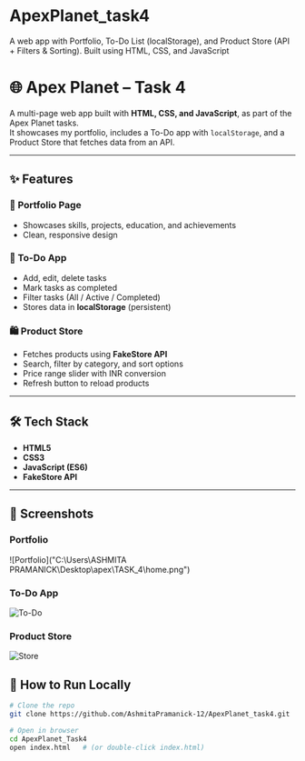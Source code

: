 # ApexPlanet_task4
A web app with Portfolio, To-Do List (localStorage), and Product Store (API + Filters &amp; Sorting). Built using HTML, CSS, and JavaScript

# 🌐 Apex Planet – Task 4  

A multi-page web app built with **HTML, CSS, and JavaScript**, as part of the Apex Planet tasks.  
It showcases my portfolio, includes a To-Do app with `localStorage`, and a Product Store that fetches data from an API.  

---

## ✨ Features  

### 📌 Portfolio Page  
- Showcases skills, projects, education, and achievements  
- Clean, responsive design  

### 📝 To-Do App  
- Add, edit, delete tasks  
- Mark tasks as completed  
- Filter tasks (All / Active / Completed)  
- Stores data in **localStorage** (persistent)  

### 🛍 Product Store  
- Fetches products using **FakeStore API**  
- Search, filter by category, and sort options  
- Price range slider with INR conversion  
- Refresh button to reload products  

---

## 🛠 Tech Stack  
- **HTML5**  
- **CSS3**  
- **JavaScript (ES6)**  
- **FakeStore API**  

---
## 📸 Screenshots  

### Portfolio  
![Portfolio]("C:\Users\ASHMITA PRAMANICK\Desktop\apex\TASK_4\home.png")  

### To-Do App  
![To-Do](screenshots/todo.png)  

### Product Store  
![Store](screenshots/store.png)  



## 📂 How to Run Locally  

```bash
# Clone the repo
git clone https://github.com/AshmitaPramanick-12/ApexPlanet_task4.git

# Open in browser
cd ApexPlanet_Task4
open index.html   # (or double-click index.html)

